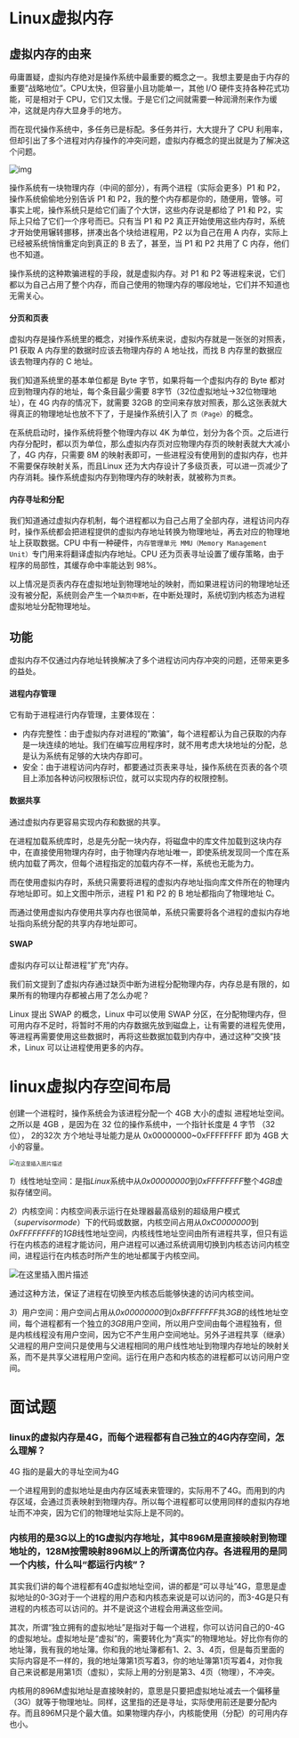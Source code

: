 # Linux虚拟内存

## 虚拟内存的由来

毋庸置疑，虚拟内存绝对是操作系统中最重要的概念之一。我想主要是由于内存的重要”战略地位”。CPU太快，但容量小且功能单一，其他 I/O 硬件支持各种花式功能，可是相对于 CPU，它们又太慢。于是它们之间就需要一种润滑剂来作为缓冲，这就是内存大显身手的地方。

而在现代操作系统中，多任务已是标配。多任务并行，大大提升了 CPU 利用率，但却引出了多个进程对内存操作的冲突问题，虚拟内存概念的提出就是为了解决这个问题。

![img](https://gitee.com/lzw657434763/pictures/raw/master/Blog/20211209143123.jpg)

操作系统有一块物理内存（中间的部分），有两个进程（实际会更多）P1 和 P2，操作系统偷偷地分别告诉 P1 和 P2，我的整个内存都是你的，随便用，管够。可事实上呢，操作系统只是给它们画了个大饼，这些内存说是都给了 P1 和 P2，实际上只给了它们一个序号而已。只有当 P1 和 P2 真正开始使用这些内存时，系统才开始使用辗转挪移，拼凑出各个块给进程用，P2 以为自己在用 A 内存，实际上已经被系统悄悄重定向到真正的 B 去了，甚至，当 P1 和 P2 共用了 C 内存，他们也不知道。

操作系统的这种欺骗进程的手段，就是虚拟内存。对 P1 和 P2 等进程来说，它们都以为自己占用了整个内存，而自己使用的物理内存的哪段地址，它们并不知道也无需关心。



#### 分页和页表

虚拟内存是操作系统里的概念，对操作系统来说，虚拟内存就是一张张的对照表，P1 获取 A 内存里的数据时应该去物理内存的 A 地址找，而找 B 内存里的数据应该去物理内存的 C 地址。

我们知道系统里的基本单位都是 Byte 字节，如果将每一个虚拟内存的 Byte 都对应到物理内存的地址，每个条目最少需要 8字节（32位虚拟地址->32位物理地址），在 4G 内存的情况下，就需要 32GB 的空间来存放对照表，那么这张表就大得真正的物理地址也放不下了，于是操作系统引入了 `页（Page）`的概念。

在系统启动时，操作系统将整个物理内存以 4K 为单位，划分为各个页。之后进行内存分配时，都以页为单位，那么虚拟内存页对应物理内存页的映射表就大大减小了，4G 内存，只需要 8M 的映射表即可，一些进程没有使用到的虚拟内存，也并不需要保存映射关系，而且Linux 还为大内存设计了多级页表，可以进一页减少了内存消耗。操作系统虚拟内存到物理内存的映射表，就被称为`页表`。



#### 内存寻址和分配

我们知道通过虚拟内存机制，每个进程都以为自己占用了全部内存，进程访问内存时，操作系统都会把进程提供的虚拟内存地址转换为物理地址，再去对应的物理地址上获取数据。CPU 中有一种硬件，`内存管理单元 MMU（Memory Management Unit）`专门用来将翻译虚拟内存地址。CPU 还为页表寻址设置了缓存策略，由于程序的局部性，其缓存命中率能达到 98%。

以上情况是页表内存在虚拟地址到物理地址的映射，而如果进程访问的物理地址还没有被分配，系统则会产生一个`缺页中断`，在中断处理时，系统切到内核态为进程虚拟地址分配物理地址。



## 功能

虚拟内存不仅通过内存地址转换解决了多个进程访问内存冲突的问题，还带来更多的益处。

#### 进程内存管理

它有助于进程进行内存管理，主要体现在：

- 内存完整性：由于虚拟内存对进程的”欺骗”，每个进程都认为自己获取的内存是一块连续的地址。我们在编写应用程序时，就不用考虑大块地址的分配，总是认为系统有足够的大块内存即可。
- 安全：由于进程访问内存时，都要通过页表来寻址，操作系统在页表的各个项目上添加各种访问权限标识位，就可以实现内存的权限控制。

#### 数据共享

通过虚拟内存更容易实现内存和数据的共享。

在进程加载系统库时，总是先分配一块内存，将磁盘中的库文件加载到这块内存中，在直接使用物理内存时，由于物理内存地址唯一，即使系统发现同一个库在系统内加载了两次，但每个进程指定的加载内存不一样，系统也无能为力。

而在使用虚拟内存时，系统只需要将进程的虚拟内存地址指向库文件所在的物理内存地址即可。如上文图中所示，进程 P1 和 P2 的 B 地址都指向了物理地址 C。

而通过使用虚拟内存使用共享内存也很简单，系统只需要将各个进程的虚拟内存地址指向系统分配的共享内存地址即可。

#### SWAP

虚拟内存可以让帮进程”扩充”内存。

我们前文提到了虚拟内存通过缺页中断为进程分配物理内存，内存总是有限的，如果所有的物理内存都被占用了怎么办呢？

Linux 提出 SWAP 的概念，Linux 中可以使用 SWAP 分区，在分配物理内存，但可用内存不足时，将暂时不用的内存数据先放到磁盘上，让有需要的进程先使用，等进程再需要使用这些数据时，再将这些数据加载到内存中，通过这种”交换”技术，Linux 可以让进程使用更多的内存。





# linux虚拟内存空间布局

创建一个进程时，操作系统会为该进程分配一个 4GB 大小的虚拟 进程地址空间。 之所以是 4GB ，是因为在 32 位的操作系统中，一个指针长度是 4 字节 （32位）， 2的32次 方个地址寻址能力是从 0x00000000~0xFFFFFFFF 即为 4GB 大小的容量。

<img src="https://img-blog.csdnimg.cn/20201215154018754.png?x-oss-process=image/watermark,type_ZmFuZ3poZW5naGVpdGk,shadow_10,text_aHR0cHM6Ly9ibG9nLmNzZG4ubmV0L3FxXzM1NDIzMTU0,size_16,color_FFFFFF,t_70" alt="在这里插入图片描述" style="zoom: 67%;" />



*1*）线性地址空间：是指*Linux*系统中从*0x00000000*到*0xFFFFFFFF*整个*4GB*虚拟存储空间。



*2*）内核空间：内核空间表示运行在处理器最高级别的超级用户模式（*supervisormode*）下的代码或数据，内核空间占用从*0xC0000000*到*0xFFFFFFFF*的*1GB*线性地址空间，内核线性地址空间由所有进程共享，但只有运行在内核态的进程才能访问，用户进程可以通过系统调用切换到内核态访问内核空间，进程运行在内核态时所产生的地址都属于内核空间。

![在这里插入图片描述](https://gitee.com/lzw657434763/pictures/raw/master/Blog/20211209153759.png)

通过这种方法，保证了进程在切换至内核态后能够快速的访问内核空间。



*3*）用户空间：用户空间占用从*0x00000000*到*0xBFFFFFFF*共*3GB*的线性地址空间，每个进程都有一个独立的*3GB*用户空间，所以用户空间由每个进程独有，但是内核线程没有用户空间，因为它不产生用户空间地址。另外子进程共享（继承）父进程的用户空间只是使用与父进程相同的用户线性地址到物理内存地址的映射关系，而不是共享父进程用户空间。运行在用户态和内核态的进程都可以访问用户空间。



# 面试题



### linux的虚拟内存是4G，而每个进程都有自己独立的4G内存空间，怎么理解？

 4G 指的是最大的寻址空间为4G

一个进程用到的虚拟地址是由内存区域表来管理的，实际用不了4G。而用到的内存区域，会通过页表映射到物理内存。所以每个进程都可以使用同样的虚拟内存地址而不冲突，因为它们的物理地址实际上是不同的。



### 内核用的是3G以上的1G虚拟内存地址，其中896M是直接映射到物理地址的，128M按需映射896M以上的所谓高位内存。各进程用的是同一个内核，什么叫“都运行内核”？

其实我们讲的每个进程都有4G虚拟地址空间，讲的都是“可以寻址”4G，意思是虚拟地址的0-3G对于一个进程的用户态和内核态来说是可以访问的，而3-4G是只有进程的内核态可以访问的。并不是说这个进程会用满这些空间。	



其次，所谓“独立拥有的虚拟地址”是指对于每一个进程，你可以访问自己的0-4G的虚拟地址。虚拟地址是“虚拟”的，需要转化为“真实”的物理地址。好比你有你的地址簿，我有我的地址簿。你和我的地址簿都有1、2、3、4页，但是每页里面的实际内容是不一样的，我的地址簿第1页写着3，你的地址簿第1页写着4，对你我自己来说都是用第1页（虚拟），实际上用的分别是第3、4页（物理），不冲突。



内核用的896M虚拟地址是直接映射的，意思是只要把虚拟地址减去一个偏移量（3G）就等于物理地址。同样，这里指的还是寻址，实际使用前还是要分配内存。而且896M只是个最大值。如果物理内存小，内核能使用（分配）的可用内存也小。

